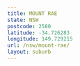 ```yaml
---
title: MOUNT RAE
state: NSW
postcode: 2580
latitude: -34.726283
longitude: 149.729215
url: /nsw/mount-rae/
layout: suburb
---
```

